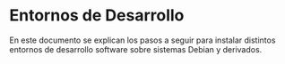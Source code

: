 # Entornos de Desarrollo

En este documento se explican los pasos a seguir para instalar distintos entornos de desarrollo software sobre sistemas Debian y derivados.